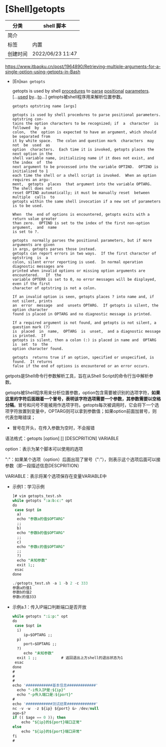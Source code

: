 # \[Shell]getopts

| 分类   | shell 脚本         |
| ---- | ---------------- |
| 简介   |                  |
| 标签   | 内置               |
| 创建时间 | 2022/06/23 11:47 |

<https://www.itbaoku.cn/post/1964890/Retrieving-multiple-arguments-for-a-single-option-using-getopts-in-Bash>

-   \[En]`man getopts`

    getopts is used by shell [procedures](procedures_4GvgUFGdb4FskNXQGtTawe.md "procedures") to [parse](parse_39Hy8CZEQP11RG2fUyYvn7.md "parse") [positional](positional_cdRreeLGcFF6Xu7L7g3y8N.md "positional") [parameters](parameters_wkHweCfqLmjtA8aBCrSGRU.md "parameters"). \[...[used](used_h52N5bC48YuyaE5fxUUtsC.md "used") [by](by_t4A4ncLjGUjTXrDMUFWo8d.md "by")...[to](to_sozhpxTKNj1Mpm29xcsBNo.md "to")...]
    getopts被shell程序用来解析位置参数。
    ```纯文本
    getopts optstring name [args]

    getopts is used by shell procedures to parse positional parameters.  optstring con‐
    tains the option characters to be recognized; if  a  character  is  followed  by  a
    colon,  the  option is expected to have an argument, which should be separated from
    it by white space.  The colon and question mark  characters  may  not  be  used  as
    option  characters.  Each time it is invoked, getopts places the next option in the
    shell variable name, initializing name if it does not exist, and the index  of  the
    next argument to be processed into the variable OPTIND.  OPTIND is initialized to 1
    each time the shell or a shell script is invoked.  When an option requires an argu‐
    ment,  getopts  places  that argument into the variable OPTARG.  The shell does not
    reset OPTIND automatically; it must be manually reset  between  multiple  calls  to
    getopts within the same shell invocation if a new set of parameters is to be used.

    When  the  end of options is encountered, getopts exits with a return value greater
    than zero.  OPTIND is set to the index of the first non-option argument,  and  name
    is set to ?.

    getopts  normally parses the positional parameters, but if more arguments are given
    in args, getopts parses those instead.
    getopts can report errors in two ways.  If the first character of  optstring  is  a
    colon, silent error reporting is used.  In normal operation diagnostic messages are
    printed when invalid options or missing option arguments are encountered.   If  the
    variable OPTERR is set to 0, no error messages will be displayed, even if the first
    character of optstring is not a colon.

    If an invalid option is seen, getopts places ? into name and, if not silent, prints
    an  error  message  and  unsets OPTARG.  If getopts is silent, the option character
    found is placed in OPTARG and no diagnostic message is printed.

    If a required argument is not found, and getopts is not silent, a question mark (?)
    is  placed  in  name,  OPTARG  is  unset,  and a diagnostic message is printed.  If
    getopts is silent, then a colon (:) is placed in name and  OPTARG  is  set  to  the
    option character found.

    getopts  returns true if an option, specified or unspecified, is found.  It returns
    false if the end of options is encountered or an error occurs.
    ```

getpots是Shell命令行参数解析工具，旨在从Shell Script的命令行当中解析参数。

getopts被Shell程序用来分析位置参数，option包含需要被识别的选项字符，**如果这里的字符后面跟着一个冒号，表明该字符选项需要一个参数，其参数需要以空格分隔**。冒号和问号不能被用作选项字符。getopts每次被调用时，它会将下一个选项字符放置到变量中，OPTARG则可以拿到参数值；如果option前面加冒号，则代表忽略错误；

-   冒号在开头，在传入参数为空时，不会报错

语法格式：getopts \[option\[:]] \[DESCPRITION] VARIABLE

option：表示为某个脚本可以使用的选项  &#x20;

":"：如果某个选项（option）后面出现了冒号（":"），则表示这个选项后面可以接参数（即一段描述信息DESCPRITION） &#x20;

VARIABLE：表示将某个选项保存在变量VARIABLE中



-   示例1：学习示例
    ```sql
    ]# vim getopts_test.sh
    while getopts ":a:b:c:" opt
    do
     case $opt in
      a)
      echo "参数a的值$OPTARG"
      ;;
      b)
      echo "参数b的值$OPTARG"
      ;;
      c)
      echo "参数c的值$OPTARG"
      ;;
      ?)
      echo "未知参数"
      exit 1;;
     esac
    done
    ```
    ```sql
    ./getopts_test.sh -a 1 -b 2 -c 333
    参数a的值1
    参数b的值2
    参数c的值333
    ```
-   示例a.1：传入IP端口判断端口是否开放
    ```sql
    while getopts ":i:p:" opt
    do
     case $opt in
      i)  
         ip=$OPTARG ;;  
      p)  
         port=$OPTARG ;;  
      ?)  
         echo "未知参数"
      exit 1 ;;           # 返回退出上方shell的退出状态为1 
     esac
    done
    #
    #
    #
    echo '############基本信息#############'
      echo "-i传入IP是:${ip}"
      echo "-p传入端口是:${port}"
    #
    echo '############测试结果#############'
    nc -v -w  -z ${ip} ${port} &> /dev/null
    age=$?
    if (( $age == 0 )); then
        echo "${ip}的${port}端口正常"
    else
        echo "${ip}的${port}端口异常"
    fi
    #
    ```
